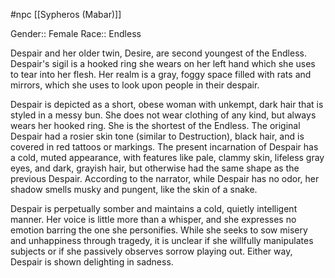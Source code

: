 #npc [[Sypheros (Mabar)]]

Gender:: Female
Race:: Endless

Despair and her older twin, Desire, are second youngest of the Endless. Despair's sigil is a hooked ring she wears on her left hand which she uses to tear into her flesh. Her realm is a gray, foggy space filled with rats and mirrors, which she uses to look upon people in their despair.

Despair is depicted as a short, obese woman with unkempt, dark hair that is styled in a messy bun. She does not wear clothing of any kind, but always wears her hooked ring. She is the shortest of the Endless. The original Despair had a rosier skin tone (similar to Destruction), black hair, and is covered in red tattoos or markings. The present incarnation of Despair has a cold, muted appearance, with features like pale, clammy skin, lifeless gray eyes, and dark, grayish hair, but otherwise had the same shape as the previous Despair. According to the narrator, while Despair has no odor, her shadow smells musky and pungent, like the skin of a snake.

Despair is perpetually somber and maintains a cold, quietly intelligent manner. Her voice is little more than a whisper, and she expresses no emotion barring the one she personifies. While she seeks to sow misery and unhappiness through tragedy, it is unclear if she willfully manipulates subjects or if she passively observes sorrow playing out. Either way, Despair is shown delighting in sadness.

